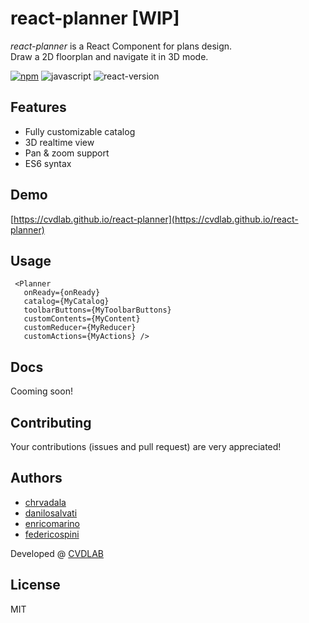 # react-planner [WIP]
*react-planner* is a React Component for plans design.  
Draw a 2D floorplan and navigate it in 3D mode.

[![npm](https://img.shields.io/npm/v/react-planner.svg?maxAge=2592000?style=plastic)](https://www.npmjs.com/package/react-planner)
![javascript](https://img.shields.io/badge/javascript-ES6-fbde34.svg)
![react-version](https://img.shields.io/badge/react%20version-15.0.0%20or%20later-61dafb.svg)

## Features
- Fully customizable catalog
- 3D realtime view
- Pan & zoom support
- ES6 syntax

## Demo

[https://cvdlab.github.io/react-planner](https://cvdlab.github.io/react-planner)


## Usage
```
 <Planner 
   onReady={onReady}
   catalog={MyCatalog}
   toolbarButtons={MyToolbarButtons}
   customContents={MyContent}
   customReducer={MyReducer}
   customActions={MyActions} />
```

## Docs

Cooming soon!

## Contributing
Your contributions (issues and pull request) are very appreciated!

## Authors
- [chrvadala](https://github.com/chrvadala)
- [danilosalvati](https://github.com/danilosalvati)
- [enricomarino](https://github.com/enricomarino)
- [federicospini](https://github.com/federicospini)


Developed @ [CVDLAB](http://cvdlab.org/)

## License
MIT
